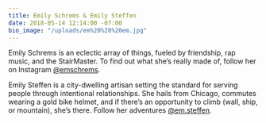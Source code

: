 ```yaml
---
title: Emily Schrems & Emily Steffen
date: 2018-05-14 12:14:00 -07:00
bio_image: "/uploads/em%20%20%20em.jpg"
---
```


Emily Schrems is an eclectic array of things, fueled by friendship, rap music, and the StairMaster. To find out what she’s really made of, follow her on Instagram [@emschrems](https://www.instagram.com/emschrems/).

Emily Steffen is a city-dwelling artisan setting the standard for serving people through intentional relationships. She hails from Chicago, commutes wearing a gold bike helmet, and if there’s an opportunity to climb (wall, ship, or mountain), she’s there. Follow her adventures [@em.steffen](https://www.instagram.com/em.steffen/).